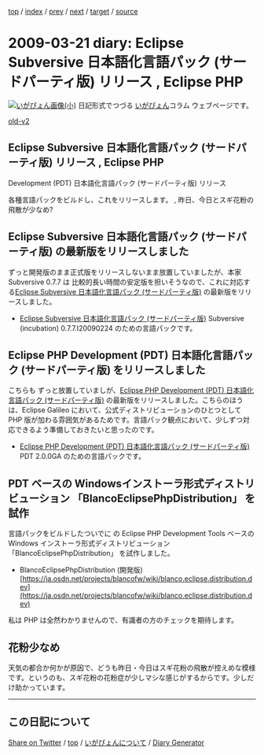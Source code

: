 [top](../index.html) 
 / [index](https://igapyon.github.io/diary/2009/index.html) 
 / [prev](https://igapyon.github.io/diary/2009/ig090319.html) 
 / [next](https://igapyon.github.io/diary/2009/ig090325.html) 
 / [target](https://igapyon.github.io/diary/2009/ig090321.html) 
 / [source](https://github.com/igapyon/diary/blob/gh-pages/2009/ig090321.html.src.md) 

2009-03-21 diary: Eclipse Subversive 日本語化言語パック (サードパーティ版) リリース , Eclipse PHP
=====================================================================================================
[![いがぴょん画像(小)](https://igapyon.github.io/diary/images/iga200306s.jpg "いがぴょん")](https://igapyon.github.io/diary/memo/memoigapyon.html) 日記形式でつづる [いがぴょん](https://igapyon.github.io/diary/memo/memoigapyon.html)コラム ウェブページです。

[old-v2](ig090321-orig.html)

## Eclipse Subversive 日本語化言語パック (サードパーティ版) リリース , Eclipse PHP
Development (PDT) 日本語化言語パック (サードパーティ版) リリース

各種言語パックをビルドし、これをリリースします。 , 昨日、今日とスギ花粉の飛散が少なめ?


## Eclipse Subversive 日本語化言語パック (サードパーティ版) の最新版をリリースしました

ずっと開発版のまま正式版をリリースしないまま放置していましたが、本家 Subversive 0.7.7 は 比較的長い時間の安定版を担いそうなので、これに対応する[Eclipse Subversive 日本語化言語パック (サードパーティ版)](http://www.igapyon.jp/blanco/nlpack/eclipse/subversive.html) の最新版をリリースしました。

* [Eclipse Subversive 日本語化言語パック (サードパーティ版)](http://www.igapyon.jp/blanco/nlpack/eclipse/subversive.html)
  Subversive (incubation) 0.7.7.I20090224 のための言語パックです。

## Eclipse PHP Development (PDT) 日本語化言語パック (サードパーティ版) をリリースしました

こちらも ずっと放置していましが、[Eclipse PHP Development (PDT) 日本語化言語パック (サードパーティ版)](http://www.igapyon.jp/blanco/nlpack/eclipse/pdt.html) の最新版をリリースしました。こちらのほうは、Eclipse Galileo において、公式ディストリビューションのひとつとして PHP 版が加わる雰囲気があるためです。言語パック観点において、少しずつ対応できるよう準備しておきたいと思ったのです。

* [Eclipse PHP Development (PDT) 日本語化言語パック (サードパーティ版)](http://www.igapyon.jp/blanco/nlpack/eclipse/pdt.html)
  PDT 2.0.0GA のための言語パックです。

## PDT ベースの Windowsインストーラ形式ディストリビューション 「BlancoEclipsePhpDistribution」 を試作

言語パックをビルドしたついでに  の Eclipse PHP Development
Tools ベースの Windows インストーラ形式ディストリビューション 「BlancoEclipsePhpDistribution」 を試作しました。

* BlancoEclipsePhpDistribution (開発版)
  [https://ja.osdn.net/projects/blancofw/wiki/blanco.eclipse.distribution.dev](https://ja.osdn.net/projects/blancofw/wiki/blanco.eclipse.distribution.dev)

私は PHP は全然わかりませんので、有識者の方のチェックを期待します。

## 花粉少なめ

天気の都合か何かが原因で、どうも昨日・今日はスギ花粉の飛散が控えめな模様です。というのも、スギ花粉の花粉症が少しマシな感じがするからです。少しだけ助かっています。

----------------------------------------------------------------------------------------------------

## この日記について

[Share on Twitter](https://twitter.com/intent/tweet?hashtags=igapyon%2Cdiary%2C%E3%81%84%E3%81%8C%E3%81%B4%E3%82%87%E3%82%93&text=Eclipse+Subversive+%E6%97%A5%E6%9C%AC%E8%AA%9E%E5%8C%96%E8%A8%80%E8%AA%9E%E3%83%91%E3%83%83%E3%82%AF+%28%E3%82%B5%E3%83%BC%E3%83%89%E3%83%91%E3%83%BC%E3%83%86%E3%82%A3%E7%89%88%29+%E3%83%AA%E3%83%AA%E3%83%BC%E3%82%B9+%2C+Eclipse+PHP&url=https%3A%2F%2Figapyon.github.io%2Fdiary%2F2009%2Fig090321.html) / [top](../index.html) / [いがぴょんについて](https://igapyon.github.io/diary/memo/memoigapyon.html) / [Diary Generator](https://github.com/igapyon/igapyonv3)
